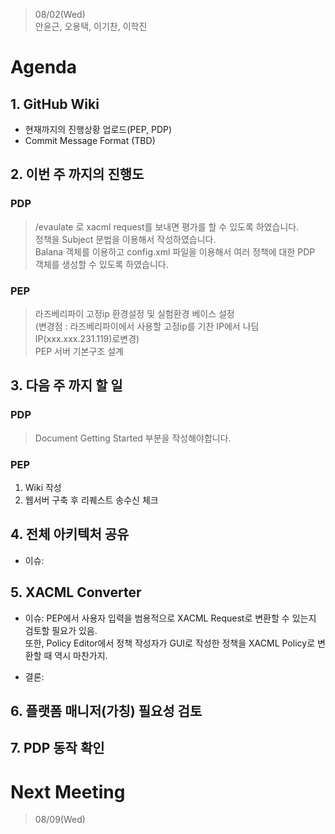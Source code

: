 > 08/02(Wed)  
안윤근, 오용택, 이기찬, 이학진

# Agenda
## 1. GitHub Wiki
+ 현재까지의 진행상황 업로드(PEP, PDP)
+ Commit Message Format (TBD)

## 2. 이번 주 까지의 진행도
### PDP
> /evaulate 로 xacml request를 보내면 평가를 할 수 있도록 하였습니다.  
정책을 Subject 문법을 이용해서 작성하였습니다.  
Balana 객체를 이용하고 config.xml 파일을 이용해서 여러 정책에 대한 PDP 객체를 생성할 수 있도록 하였습니다.  

### PEP
> 라즈베리파이 고정ip 환경설정 및 실험환경 베이스 설정  
(변경점 : 라즈베리파이에서 사용할 고정ip를 기찬 IP에서 나딤 IP(xxx.xxx.231.119)로변경)  
PEP 서버 기본구조 설계

## 3. 다음 주 까지 할 일
### PDP
> Document Getting Started 부분을 작성해야합니다.

### PEP
1. Wiki 작성
2. 웹서버 구축 후 리퀘스트 송수신 체크

## 4. 전체 아키텍처 공유
+ 이슈:  


## 5. XACML Converter
+ 이슈:
PEP에서 사용자 입력을 범용적으로 XACML Request로 변환할 수 있는지 검토할 필요가 있음.  
또한, Policy Editor에서 정책 작성자가 GUI로 작성한 정책을 XACML Policy로 변환할 때 역시 마찬가지.

+ 결론: 

## 6. 플랫폼 매니저(가칭) 필요성 검토

## 7. PDP 동작 확인

# Next Meeting
> 08/09(Wed)
